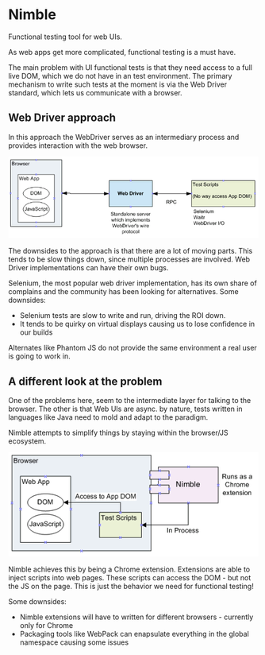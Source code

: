 # Nimble
Functional testing tool for web UIs.
 
As web apps get more complicated, functional testing is a must have. 
 
The main problem with UI functional tests is that they need access to a full live DOM, which we do not have in an test environment. 
The primary mechanism to write such tests at the moment is via the Web Driver standard, which lets us communicate with a browser.
 
## Web Driver approach

In this approach the WebDriver serves as an intermediary process and provides interaction with the web browser.

![Image](https://github.com/bsandhu/Nimble/blob/master/WebDriver.png)

The downsides to the approach is that there are a lot of moving parts. This tends to be slow things down, since multiple processes are involved. 
Web Driver implementations can have their own bugs. 

Selenium, the most popular web driver implementation, has its own share of complains and the community has been looking for alternatives. 
Some downsides:
- Selenium tests are slow to write and run, driving the ROI down.
- It tends to be quirky on virtual displays causing us to lose confidence in our builds

Alternates like Phantom JS do not provide the same environment a real user is going to work in. 

## A different look at the problem

One of the problems here, seem to the intermediate layer for talking to the browser. 
The other is that Web UIs are async. by nature, tests written in languages like Java need to mold and adapt to the paradigm.

Nimble attempts to simplify things by staying within the browser/JS ecosystem. 

![Image](https://github.com/bsandhu/Nimble/blob/master/Nimble.png)

Nimble achieves this by being a Chrome extension. Extensions are able to inject scripts into web pages. 
These scripts can access the DOM - but not the JS on the page. This is just the behavior we need for functional testing!

Some downsides:
- Nimble extensions will have to written for different browsers - currently only for Chrome
- Packaging tools like WebPack can enapsulate everything in the global namespace causing some issues

